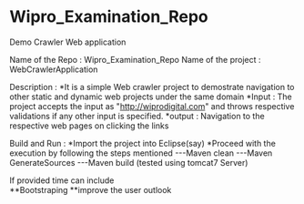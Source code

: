 # Wipro_Examination_Repo
Demo Crawler Web application

Name of the Repo : Wipro_Examination_Repo
Name of the project :  WebCrawlerApplication

Description : 
*It is a simple Web crawler project to demostrate navigation to other static and dynamic web projects under the same domain
*Input :  The project accepts the input as "http://wiprodigital.com" and throws respective validations if any other input is specified.
*output : Navigation to the respective web pages on clicking the links 

Build and Run : 
*Import the project into Eclipse(say)
*Proceed with the execution by following the steps mentioned 
---Maven clean 
---Maven GenerateSources
---Maven build (tested using tomcat7 Server)

If provided time can include  
**Bootstraping
**improve the user outlook



